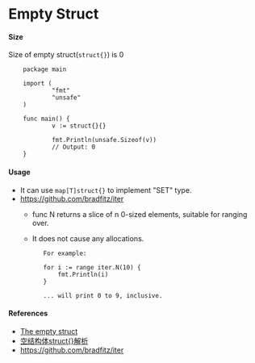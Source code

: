 # Empty Struct

#### Size
Size of empty struct(`struct{}`) is 0

        package main

        import (
                "fmt"
                "unsafe"
        )

        func main() {
                v := struct{}{}

                fmt.Println(unsafe.Sizeof(v))
                // Output: 0
        }

#### Usage
* It can use `map[T]struct{}` to implement "SET" type.
* <https://github.com/bradfitz/iter>
    * func N returns a slice of n 0-sized elements, suitable for ranging over.
    * It does not cause any allocations.

             For example:

             for i := range iter.N(10) {
                 fmt.Println(i)
             }

             ... will print 0 to 9, inclusive.

#### References
* [The empty struct](http://dave.cheney.net/2014/03/25/the-empty-struct)
* [空结构体struct{}解析](http://www.golangtc.com/t/575442b8b09ecc02f7000057)
* <https://github.com/bradfitz/iter>              

